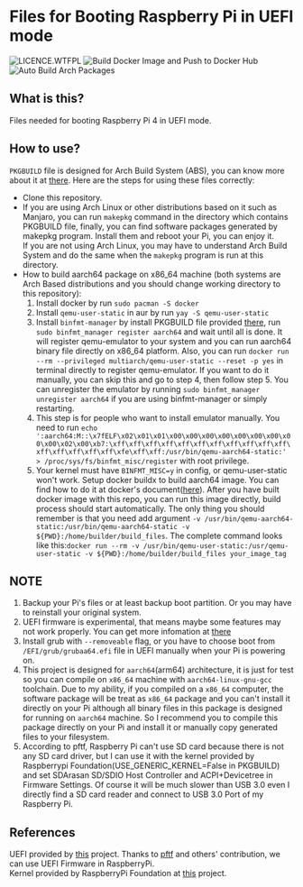 # Files for Booting Raspberry Pi in UEFI mode

![LICENCE.WTFPL](https://img.shields.io/github/license/zhanghua000/raspberrypi-uefi-boot?logoColor=9cf&style=flat-square "WTFPL LICENCE")
![Build Docker Image and Push to Docker Hub](https://github.com/zhanghua000/raspberrypi-uefi-boot/actions/workflows/build-docker.yml/badge.svg)
![Auto Build Arch Packages](https://github.com/zhanghua000/raspberrypi-uefi-boot/workflows/Auto%20Build%20Arch%20Packages/badge.svg)

## What is this?

Files needed for booting Raspberry Pi 4 in UEFI mode.  

## How to use?

`PKGBUILD` file is designed for Arch Build System (ABS), you can know more about it at [there](https://wiki.archlinux.org/index.php/Arch_Build_System). Here are the steps for using these files correctly:

- Clone this repository.  
- If you are using Arch Linux or other distributions based on it such as Manjaro, you can run `makepkg` command in the directory which contains PKGBUILD file, finally, you can find software packages generated by makepkg program. Install them and reboot your Pi, you can enjoy it.  
If you are not using Arch Linux, you may have to understand Arch Build System and do the same when the `makepkg` program is run at this directory.  
- How to build aarch64 package on x86_64 machine (both systems are Arch Based distributions and you should change working directory to this repository):  
    1. Install docker by run `sudo pacman -S docker`
    2. Install `qemu-user-static` in aur by run `yay -S qemu-user-static`
    3. Install `binfmt-manager` by install PKGBUILD file provided [there](https://github.com/mikkeloscar/packages/tree/master/binfmt-manager), run `sudo binfmt_manager register aarch64` and wait until all is done. It will register qemu-emulator to your system and you can run aarch64 binary file directly on x86_64 platform. Also, you can run `docker run --rm --privileged multiarch/qemu-user-static --reset -p yes` in terminal directly to register qemu-emulator. If you want to do it manually, you can skip this and go to step 4, then follow step 5. You can unregister the emulator by running `sudo binfmt_manager unregister aarch64` if you are using binfmt-manager or simply restarting.  
    4. This step is for people who want to install emulator manually. You need to run `echo ':aarch64:M::\x7fELF\x02\x01\x01\x00\x00\x00\x00\x00\x00\x00\x00\x00\x02\x00\xb7:\xff\xff\xff\xff\xff\xff\xff\xff\xff\xff\xff\xff\xff\xff\xff\xff\xfe\xff\xff:/usr/bin/qemu-aarch64-static:' > /proc/sys/fs/binfmt_misc/register` with root privilege.  
    5. Your kernel must have `BINFMT_MISC=y` in config, or qemu-user-static won't work. Setup docker buildx to build aarch64 image. You can find how to do it at docker's document([here](https://docs.docker.com/buildx/working-with-buildx/)). After you have built docker image with this repo, you can run this image directly, build process should start automatically. The only thing you should remember is that you need add argument `-v /usr/bin/qemu-aarch64-static:/usr/bin/qemu-aarch64-static -v ${PWD}:/home/builder/build_files`. The complete command looks like this:`docker run --rm -v /usr/bin/qemu-user-static:/usr/qemu-user-static -v ${PWD}:/home/builder/build_files your_image_tag`  

## NOTE

1. Backup your Pi's files or at least backup boot partition. Or you may have to reinstall your original system.  
2. UEFI firmware is experimental, that means maybe some features may not work properly. You can get more infomation at [there](https://github.com/pftf/RPi4)  
3. Install grub with `--removeable` flag, or you have to choose boot from `/EFI/grub/grubaa64.efi` file in UEFI manually when your Pi is powering on.
4. This project is designed for `aarch64`(arm64) architecture, it is just for test so you can compile on `x86_64` machine with `aarch64-linux-gnu-gcc` toolchain. Due to my ability, if you compiled on a `x86_64` computer, the software package will be treat as `x86_64` package and you can't install it directly on your Pi although all binary files in this package is designed for running on `aarch64` machine. So I recommend you to compile this package directly on your Pi and install it or manually copy generated files to your filesystem.  
5. According to pftf, Raspberry Pi can't use SD card because there is not any SD card driver, but I can use it with the kernel provided by Raspberrypi Foundation(USE_GENERIC_KERNEL=False in PKGBUILD) and set SDArasan SD/SDIO Host Controller and ACPI+Devicetree in Firmware Settings. Of course it will be much slower than USB 3.0 even I directly find a SD card reader and connect to USB 3.0 Port of my Raspberry Pi.

## References

UEFI provided by [this](https://github.com/pftf/RPi4) project. Thanks to [pftf](https://github.com/pftf) and others' contribution, we can use UEFI Firmware in RaspberryPi.  
Kernel provided by RaspberryPi Foundation at [this](https://github.com/raspberrypi/linux) project.

